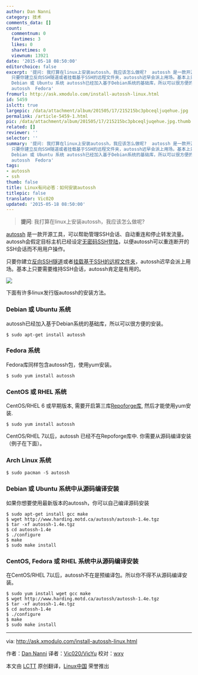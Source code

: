```yaml
---
author: Dan Nanni
category: 技术
comments_data: []
count:
  commentnum: 0
  favtimes: 3
  likes: 0
  sharetimes: 0
  viewnum: 13921
date: '2015-05-18 08:50:00'
editorchoice: false
excerpt: '提问: 我打算在linux上安装autossh，我应该怎么做呢?  autossh 是一款开源工具，可以帮助管理SSH会话、自动重连和停止转发流量。autossh会假定目标主机已经设定无密码SSH登陆，以便autossh可以重连断开的SSH会话而不用用户操作。
  只要你建立反向SSH隧道或者挂载基于SSH的远程文件夹，autossh迟早会派上用场。基本上只要需要维持SSH会话，autossh肯定是有用的。  下面有许多linux发行版autossh的安装方法。
  Debian 或 Ubuntu 系统 autossh已经加入基于Debian系统的基础库，所以可以很方便的安装。 $ sudo apt-get install
  autossh  Fedora'
fromurl: http://ask.xmodulo.com/install-autossh-linux.html
id: 5459
islctt: true
largepic: /data/attachment/album/201505/17/215215bc3pbceqljuqehue.jpg
permalink: /article-5459-1.html
pic: /data/attachment/album/201505/17/215215bc3pbceqljuqehue.jpg.thumb.jpg
related: []
reviewer: ''
selector: ''
summary: '提问: 我打算在linux上安装autossh，我应该怎么做呢?  autossh 是一款开源工具，可以帮助管理SSH会话、自动重连和停止转发流量。autossh会假定目标主机已经设定无密码SSH登陆，以便autossh可以重连断开的SSH会话而不用用户操作。
  只要你建立反向SSH隧道或者挂载基于SSH的远程文件夹，autossh迟早会派上用场。基本上只要需要维持SSH会话，autossh肯定是有用的。  下面有许多linux发行版autossh的安装方法。
  Debian 或 Ubuntu 系统 autossh已经加入基于Debian系统的基础库，所以可以很方便的安装。 $ sudo apt-get install
  autossh  Fedora'
tags:
- autossh
- ssh
thumb: false
title: Linux有问必答：如何安装autossh
titlepic: false
translator: Vic020
updated: '2015-05-18 08:50:00'
---
```



> 
> **提问**: 我打算在linux上安装autossh，我应该怎么做呢?
> 
> 
> 


[autossh](http://www.harding.motd.ca/autossh/) 是一款开源工具，可以帮助管理SSH会话、自动重连和停止转发流量。autossh会假定目标主机已经设定[无密码SSH登陆](/article-5444-1.html)，以便autossh可以重连断开的SSH会话而不用用户操作。


只要你建立[反向SSH隧道](http://xmodulo.com/access-linux-server-behind-nat-reverse-ssh-tunnel.html)或者[挂载基于SSH的远程文件夹](http://xmodulo.com/how-to-mount-remote-directory-over-ssh-on-linux.html)，autossh迟早会派上用场。基本上只要需要维持SSH会话，autossh肯定是有用的。


![](/data/attachment/album/201505/17/215215bc3pbceqljuqehue.jpg)


下面有许多linux发行版autossh的安装方法。


### Debian 或 Ubuntu 系统


autossh已经加入基于Debian系统的基础库，所以可以很方便的安装。



```
$ sudo apt-get install autossh 

```

### Fedora 系统


Fedora库同样包含autossh包，使用yum安装。



```
$ sudo yum install autossh 

```

### CentOS 或 RHEL 系统


CentOS/RHEL 6 或早期版本, 需要开启第三库[Repoforge库](http://xmodulo.com/how-to-set-up-rpmforge-repoforge-repository-on-centos.html), 然后才能使用yum安装.



```
$ sudo yum install autossh 

```

CentOS/RHEL 7以后，autossh 已经不在Repoforge库中. 你需要从源码编译安装（例子在下面）。


### Arch Linux 系统



```
$ sudo pacman -S autossh 

```

### Debian 或 Ubuntu 系统中从源码编译安装


如果你想要使用最新版本的autossh，你可以自己编译源码安装



```
$ sudo apt-get install gcc make
$ wget http://www.harding.motd.ca/autossh/autossh-1.4e.tgz
$ tar -xf autossh-1.4e.tgz
$ cd autossh-1.4e
$ ./configure
$ make
$ sudo make install 

```

### CentOS, Fedora 或 RHEL 系统中从源码编译安装


在CentOS/RHEL 7以后，autossh不在是预编译包。所以你不得不从源码编译安装。



```
$ sudo yum install wget gcc make
$ wget http://www.harding.motd.ca/autossh/autossh-1.4e.tgz
$ tar -xf autossh-1.4e.tgz
$ cd autossh-1.4e
$ ./configure
$ make
$ sudo make install 

```



---


via: <http://ask.xmodulo.com/install-autossh-linux.html>


作者：[Dan Nanni](http://ask.xmodulo.com/author/nanni) 译者：[Vic020/VicYu](http://vicyu.net) 校对：[wxy](https://github.com/wxy)


本文由 [LCTT](https://github.com/LCTT/TranslateProject) 原创翻译，[Linux中国](https://linux.cn/) 荣誉推出